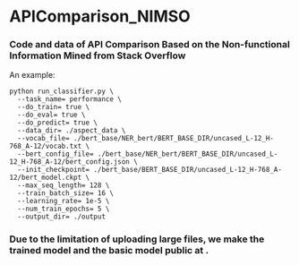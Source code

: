 # APIComparison_NIMSO
### Code and data of API Comparison Based on the Non-functional Information Mined from Stack Overflow 
An example: 
```
python run_classifier.py \
  --task_name= performance \
  --do_train= true \
  --do_eval= true \
  --do_predict= true \
  --data_dir= ./aspect_data \
  --vocab_file= ./bert_base/NER_bert/BERT_BASE_DIR/uncased_L-12_H-768_A-12/vocab.txt \
  --bert_config_file= ./bert_base/NER_bert/BERT_BASE_DIR/uncased_L-12_H-768_A-12/bert_config.json \
  --init_checkpoint= ./bert_base/BERT_BASE_DIR/uncased_L-12_H-768_A-12/bert_model.ckpt \
  --max_seq_length= 128 \
  --train_batch_size= 16 \
  --learning_rate= 1e-5 \
  --num_train_epochs= 5 \
  --output_dir= ./output
```
### Due to the limitation of uploading large files, we make the trained model and the basic model public at .
